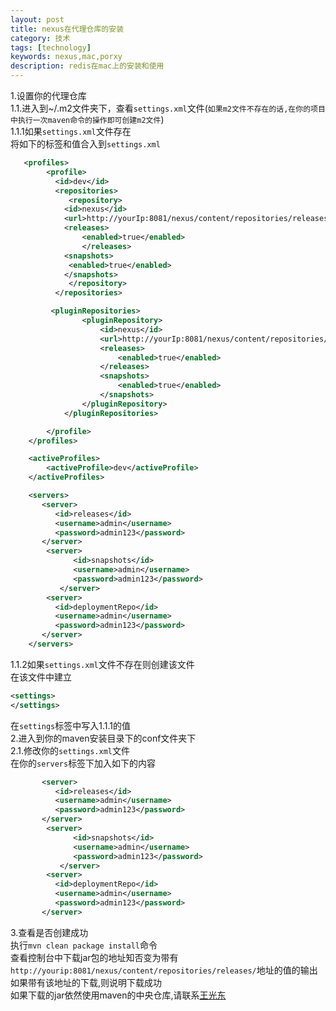 ```yaml
---
layout: post
title: nexus在代理仓库的安装
category: 技术
tags: [technology]
keywords: nexus,mac,porxy
description: redis在mac上的安装和使用
---
```


1.设置你的代理仓库  
1.1.进入到~/.m2文件夹下，查看`settings.xml`文件(`如果m2文件不存在的话,在你的项目中执行一次maven命令的操作即可创建m2文件`)  
1.1.1如果`settings.xml`文件存在  
将如下的标签和值合入到`settings.xml`  
```xml
   <profiles>
        <profile>
          <id>dev</id>
          <repositories>
             <repository>
            <id>nexus</id>
            <url>http://yourIp:8081/nexus/content/repositories/releases/</url>
            <releases>
                <enabled>true</enabled>
                </releases>
            <snapshots>
             <enabled>true</enabled>
            </snapshots>
             </repository>
          </repositories>

         <pluginRepositories>
                <pluginRepository>
                    <id>nexus</id>
                    <url>http://yourIp:8081/nexus/content/repositories/releases/</url>
                    <releases>
                        <enabled>true</enabled>
                    </releases>
                    <snapshots>
                        <enabled>true</enabled>
                    </snapshots>
                </pluginRepository>
            </pluginRepositories>

        </profile>
    </profiles>

    <activeProfiles>
        <activeProfile>dev</activeProfile>
    </activeProfiles>

    <servers>
       <server>
          <id>releases</id>
          <username>admin</username>
          <password>admin123</password>
       </server>
    	<server>
              <id>snapshots</id>
              <username>admin</username>
              <password>admin123</password>
           </server>
    	<server>
          <id>deploymentRepo</id>
          <username>admin</username>
          <password>admin123</password>
       </server>
    </servers>
```

1.1.2如果`settings.xml`文件不存在则创建该文件  
在该文件中建立  
```xml
<settings>
</settings>
```  
在`settings`标签中写入1.1.1的值  
2.进入到你的maven安装目录下的conf文件夹下  
2.1.修改你的`settings.xml`文件  
在你的`servers`标签下加入如下的内容  
```xml
       <server>
          <id>releases</id>
          <username>admin</username>
          <password>admin123</password>
       </server>
    	<server>
              <id>snapshots</id>
              <username>admin</username>
              <password>admin123</password>
           </server>
    	<server>
          <id>deploymentRepo</id>
          <username>admin</username>
          <password>admin123</password>
       </server>
```  
3.查看是否创建成功  
执行`mvn clean package install`命令  
查看控制台中下载jar包的地址知否变为带有
`http://yourip:8081/nexus/content/repositories/releases/`地址的值的输出
如果带有该地址的下载,则说明下载成功  
如果下载的jar依然使用maven的中央仓库,请联系<a href="mailto:jsondream@gmail.com">王光东</a>



